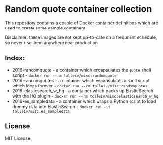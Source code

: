 # Random quote container collection

This repository contains a couple of Docker container definitions which are used to create some sample containers.

Disclaimer: these images are not kept up-to-date on a frequnent schedule, so never use them anywhere near production.

## Index:

 * 2016-randomquote - a container which encapsulates the `quote` shell script - `docker run --rm tolleiv/misc:randomquote`
 * 2016-randomquotes - a container which encapsulates a shell script which loops forever  - `docker run --rm tolleiv/misc:randomquotes`
 * 2016-elasticsearch_w_hq - a container which packs up ElasticSearch with the HQ plugin  - `docker run --rm tolleiv/misc:elasticsearch_w_hq`
 * 2016-es_sampledata - a container which wraps a Python script to load dummy data into ElasticSearch - `docker run -it tolleiv/misc:es_sampledata`



## License

MIT License
